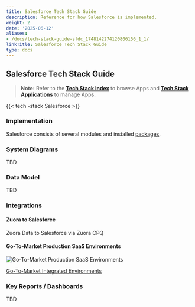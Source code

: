 ```yaml
---
title: Salesforce Tech Stack Guide
description: Reference for how Salesforce is implemented.
weight: 2
date: '2025-06-12'
aliases:
- /docs/tech-stack-guide-sfdc_1748142274120806156_1_1/
linkTitle: Salesforce Tech Stack Guide
type: docs
---
```


## Salesforce Tech Stack Guide

> **Note:** Refer to the **[Tech Stack Index](/handbook/business-technology/tech-stack/)** to browse Apps and **[Tech Stack Applications](/handbook/business-technology/tech-stack-applications/)** to manage Apps.

{{< tech -stack Salesforce >}}

### Implementation

Salesforce consists of several modules and installed [packages](/handbook/sales/field-operations/sales-systems/salesforce-config/#installed-packages).

### System Diagrams

TBD

### Data Model

TBD

### Integrations

#### Zuora to Salesforce

Zuora Data to Salesforce via Zuora CPQ

#### Go-To-Market Production SaaS Environments

![Go-To-Market Production SaaS Environments](/images/sales/gtm-production.png)

[Go-To-Market Integrated Environments](/handbook/sales/field-operations/sales-systems/gtm-integrated-environments/)

### Key Reports / Dashboards

TBD
